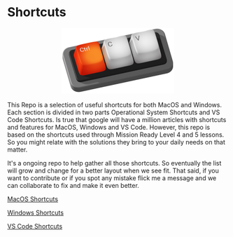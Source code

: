 # Shortcuts

<div align='center'><img src="./media/header.png" style="height: 150px"></img></div>

This Repo is a selection of useful shortcuts for both MacOS and Windows. Each section is divided in two parts Operational System Shortcuts and VS Code Shortcuts. Is true that google will have a million articles with shortcuts and features for MacOS, Windows and VS Code. However, this repo is based on the shortcuts used through Mission Ready Level 4 and 5 lessons. So you might relate with the solutions they bring to your daily needs on that matter.

It's a ongoing repo to help gather all those shortcuts. So eventually the list will grow and change for a better layout when we see fit. That said, if you want to contribute or if you spot any mistake flick me a message and we can collaborate to fix and make it even better.

[MacOS Shortcuts](./macos-shortcuts.md)

[Windows Shortcuts](./windows-shortcuts.md)

[VS Code Shortcuts](./vs-code-shortcuts.md)

<!--
    I've used LATEX Markdown syntax for some text colouring on this project. Just keeping a clear reference here for future use.
    $\textcolor{color}{\textsf{Text you want to display}}$
 -->
